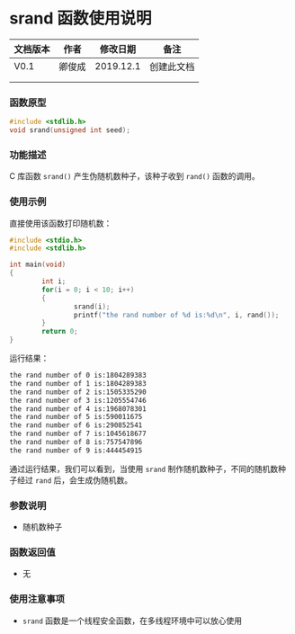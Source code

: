 # srand 函数使用说明





| **文档版本** | **作者** | **修改日期** | **备注**   |
| ------------ | -------- | ------------ | ---------- |
| V0.1         | 卿俊成   | 2019.12.1    | 创建此文档 |
|              |          |              |            |
|              |          |              |            |







### **函数原型**

```c
#include <stdlib.h>
void srand(unsigned int seed);
```



### **功能描述**

C 库函数 `srand()` 产生伪随机数种子，该种子收到 `rand()` 函数的调用。





### **使用示例**

直接使用该函数打印随机数：

```c
#include <stdio.h>
#include <stdlib.h>

int main(void)
{
        int i;
        for(i = 0; i < 10; i++)
        {
                srand(i);
                printf("the rand number of %d is:%d\n", i, rand());
        }
        return 0;
}
```

运行结果：

```bash
the rand number of 0 is:1804289383
the rand number of 1 is:1804289383
the rand number of 2 is:1505335290
the rand number of 3 is:1205554746
the rand number of 4 is:1968078301
the rand number of 5 is:590011675
the rand number of 6 is:290852541
the rand number of 7 is:1045618677
the rand number of 8 is:757547896
the rand number of 9 is:444454915
```

通过运行结果，我们可以看到，当使用 `srand` 制作随机数种子，不同的随机数种子经过 `rand` 后，会生成伪随机数。





### **参数说明**

- 随机数种子






### **函数返回值**

- 无





### **使用注意事项**

- `srand` 函数是一个线程安全函数，在多线程环境中可以放心使用



